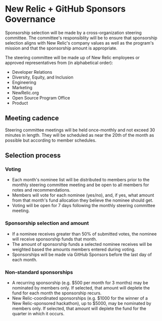 # New Relic + GitHub Sponsors Governance

Sponsorship selection will be made by a cross-organization steering committee. The committee's responsiblity will be to ensure that sponsorship selection aligns with New Relic's company values as well as the program's mission and that the sponsorship amount is appropriate.

The steering committee will be made up of New Relic employees or approved representatives from (in alphabetical order):
* Developer Relations
* Diversity, Equity, and Inclusion
* Engineering
* Marketing
* NewRelic.org
* Open Source Program Office
* Product

## Meeting cadence
Steering committee meetings will be held once-monthly and not exceed 30 minutes in length. They will be scheduled as near the 20th of the month as possible but according to member schedules.

## Selection process
### Voting
* Each month's nominee list will be distributed to members prior to the monthly steering committee meeting and be open to all members for notes and recommendations.
* Members will vote for each nominee (yes/no), and, if yes, what amount from that month's fund allocation they believe the nominee should get.
* Voting will be open for 7 days following the monthly steering committee meeting.
### Sponsorship selection and amount
* If a nominee receives greater than 50% of submitted votes, the nominee will receive sponsorship funds that month.
* The amount of sponsorship funds a selected nominee receives will be weighted based the amounts members entered during voting.
* Sponsorships will be made via GitHub Sponsors before the last day of each month.
### Non-standard sponsorships
* A recurring sponsorship (e.g. $500 per month for 3 months) may be nominated by members only. If selected, that amount will deplete the fund for each month the sponsorship recurs.
* New Relic-coordinated sponsorships (e.g. $1000 for the winner of a New Relic-sponsored hackathon), up to $5000, may be nominated by members only. If selected, that amount will deplete the fund for the quarter in which it occurs.
